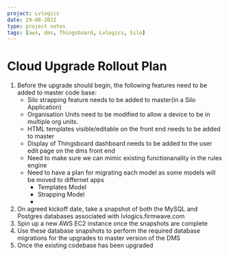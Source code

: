 ```yaml
---
project: Lvlogics
date: 29-08-2022
type: project notes
tags: [aws, dms, Thingsboard, Lvlogics, Silo]
---
```


# Cloud Upgrade Rollout Plan

1. Before the upgrade should begin, the following features need to be added to master code base:
	- Silo strapping feature needs to be added to master(in a Silo Application)
	- Organisation Units need to be modified to allow a device to be in multiple org units.
	- HTML templates visible/editable on the front end needs to be added to master
	- Display of Thingsboard dashboard needs to be added to the user edit page on the dms front end
	- Need to make sure we can mimic existing functionanality in the rules engine
	- Need to have a plan for migrating each model as some models will be moved to differnet apps
		- Templates Model
		- Strapping Model
		- 
1. On agreed kickoff date, take a snapshot of both the MySQL and Postgres databases associated with lvlogics.firmwave.com
2. Spin up a new AWS EC2 instance once the snapshots are complete 
3. Use these database snapshots to perform the required database migrations for the upgrades to master version of the DMS 
4. Once the existing codebase has been upgraded 
